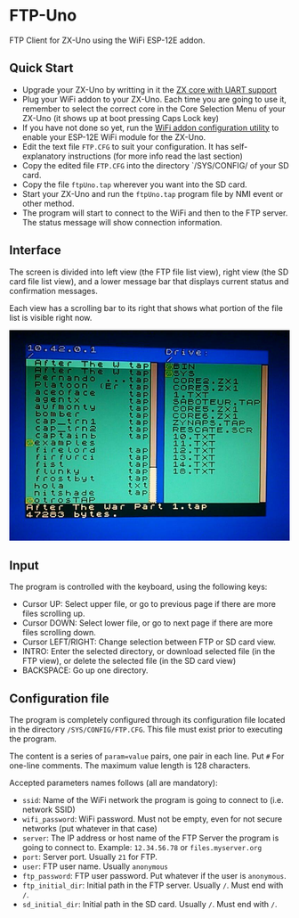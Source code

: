 # FTP-Uno
FTP Client for ZX-Uno using the WiFi ESP-12E addon.

## Quick Start

- Upgrade your ZX-Uno by writting in it the [ZX core with UART support](https://github.com/yomboprime/zxuno-addons/blob/master/test24_uart/v4/COREn.ZX1?raw=true)
- Plug your WiFi addon to your ZX-Uno. Each time you are going to use it, remember to select the correct core in the Core Selection Menu of your ZX-Uno (it shows up at boot pressing Caps Lock key)
- If you have not done so yet, run the [WiFi addon configuration utility](https://github.com/yomboprime/ZXYLib/blob/master/WIFICONF.tap?raw=true) to enable your ESP-12E WiFi module for the ZX-Uno.
- Edit the text file `FTP.CFG` to suit your configuration. It has self-explanatory instructions (for more info read the last section)
- Copy the edited file `FTP.CFG` into the directory `/SYS/CONFIG/ of your SD card.
- Copy the file `ftpUno.tap` wherever you want into the SD card.
- Start your ZX-Uno and run the `ftpUno.tap` program file by NMI event or other method.
- The program will start to connect to the WiFi and then to the FTP server. The status message will show connection information.

## Interface

The screen is divided into left view (the FTP file list view), right view (the SD card file list view), and a lower message bar that displays current status and confirmation messages.

Each view has a scrolling bar to its right that shows what portion of the file list is visible right now.

![Screenshot](https://github.com/yomboprime/FTP_Uno/raw/master/screenshots/FTPscreenshot.jpg)

## Input

The program is controlled with the keyboard, using the following keys:

- Cursor UP: Select upper file, or go to previous page if there are more files scrolling up.
- Cursor DOWN: Select lower file, or go to next page if there are more files scrolling down.
- Cursor LEFT/RIGHT: Change selection between FTP or SD card view.
- INTRO: Enter the selected directory, or download selected file (in the FTP view), or delete the selected file (in the SD card view)
- BACKSPACE: Go up one directory.

## Configuration file

The program is completely configured through its configuration file located in the directory `/SYS/CONFIG/FTP.CFG`. This file must exist prior to executing the program.

The content is a series of `param=value` pairs, one pair in each line. Put `#` For one-line comments. The maximum value length is 128 characters.

Accepted parameters names follows (all are mandatory):

- `ssid`: Name of the WiFi network the program is going to connect to (i.e. network SSID)
- `wifi_password`: WiFi password. Must not be empty, even for not secure networks (put whatever in that case)
- `server`: The IP address or host name of the FTP Server the program is going to connect to. Example: `12.34.56.78` or `files.myserver.org`
- `port`: Server port. Usually `21` for FTP.
- `user`: FTP user name. Usually `anonymous`
- `ftp_password`: FTP user password. Put whatever if the user is `anonymous`.
- `ftp_initial_dir`: Initial path in the FTP server. Usually `/`. Must end with `/`.
- `sd_initial_dir`: Initial path in the SD card. Usually `/`. Must end with `/`.

